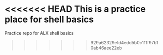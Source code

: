 <<<<<<< HEAD
This is a practice place for shell basics
=======
Practice repo for ALX shell basics
>>>>>>> 929a62329efd4edd5b0c111f97b10ab46aee22eb
